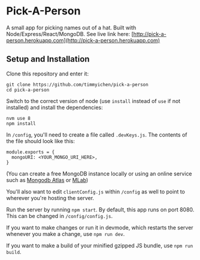 # Pick-A-Person

A small app for picking names out of a hat. Built with Node/Express/React/MongoDB.  See live link here: [http://pick-a-person.herokuapp.com](http://pick-a-person.herokuapp.com)

## Setup and Installation

Clone this repository and enter it:
```
git clone https://github.com/timmyichen/pick-a-person
cd pick-a-person
```

Switch to the correct version of node (use `install` instead of `use` if not installed) and install the dependencies:
```
nvm use 8
npm install
```

In `/config`, you'll need to create a file called `.devKeys.js`.  The contents of the file should look like this:
```
module.exports = {
  mongoURI: <YOUR_MONGO_URI_HERE>,
}
```
(You can create a free MongoDB instance locally or using an online service such as [Mongodb Atlas](https://www.mongodb.com/cloud/atlas) or [MLab](https://mlab.com))

You'll also want to edit `clientConfig.js` within `/config` as well to point to wherever you're hosting the server.

Run the server by running `npm start`.  By default, this app runs on port 8080.  This can be changed in `/config/config.js`.

If you want to make changes or run it in devmode, which restarts the server whenever you make a change, use `npm run dev`.

If you want to make a build of your minified gzipped JS bundle, use `npm run build`.